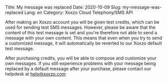 Title: My message was replaced
Date: 2020-10-09
Slug: my-message-was-replaced
Lang: en
Category: Xoxzo Cloud Telephony/SMS API


After making an Xoxzo account you will be given test credits, which can be used for sending test SMS messages. However, please be aware that the content of this test message is set and you're therefore not able to send a message with your own content. This means that even when you try to send a customized message, it will automatically be reverted to our Xoxzo default test message.

After purchasing credits, you will be able to compose and customize your own messages. If you still experience problems with your message being replaced by a default message after your purchase, please contact our helpdesk at help@xoxzo.com
